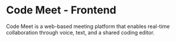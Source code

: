 # Code Meet - Frontend
Code Meet is a web-based meeting platform that enables real-time collaboration through voice, text, and a shared coding editor.
